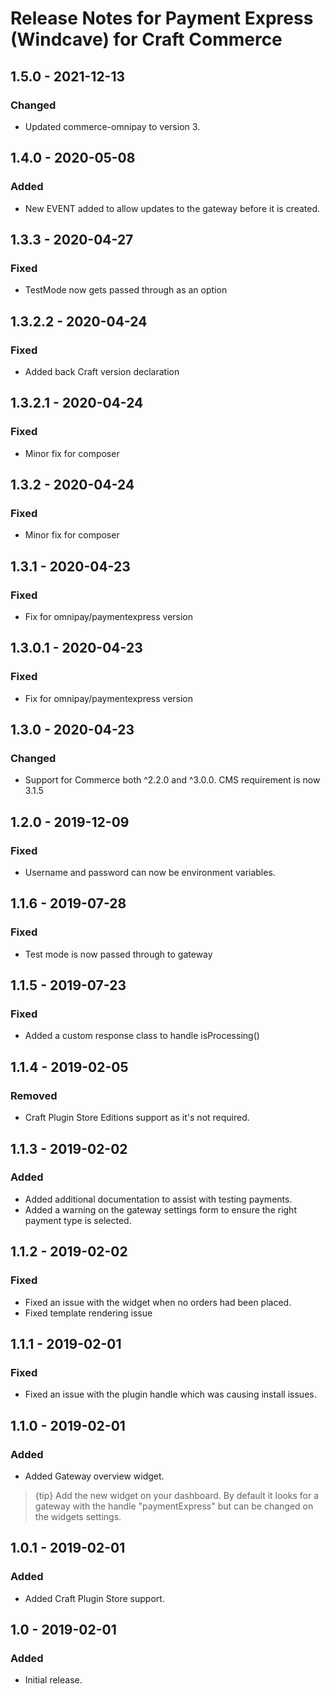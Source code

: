 # Release Notes for Payment Express (Windcave) for Craft Commerce

## 1.5.0 - 2021-12-13
### Changed
- Updated commerce-omnipay to version 3.

## 1.4.0 - 2020-05-08
### Added
- New EVENT added to allow updates to the gateway before it is created.

## 1.3.3 - 2020-04-27
### Fixed
- TestMode now gets passed through as an option

## 1.3.2.2 - 2020-04-24
### Fixed
- Added back Craft version declaration

## 1.3.2.1 - 2020-04-24
### Fixed
- Minor fix for composer

## 1.3.2 - 2020-04-24
### Fixed
- Minor fix for composer

## 1.3.1 - 2020-04-23
### Fixed
- Fix for omnipay/paymentexpress version

## 1.3.0.1 - 2020-04-23
### Fixed
- Fix for omnipay/paymentexpress version

## 1.3.0 - 2020-04-23
### Changed
- Support for Commerce both ^2.2.0 and ^3.0.0. CMS requirement is now 3.1.5

## 1.2.0 - 2019-12-09
### Fixed
- Username and password can now be environment variables.

## 1.1.6 - 2019-07-28
### Fixed
- Test mode is now passed through to gateway

## 1.1.5 - 2019-07-23
### Fixed
- Added a custom response class to handle isProcessing()

## 1.1.4 - 2019-02-05
### Removed
- Craft Plugin Store Editions support as it's not required.

## 1.1.3 - 2019-02-02
### Added
- Added additional documentation to assist with testing payments.
- Added a warning on the gateway settings form to ensure the right payment type is selected.

## 1.1.2 - 2019-02-02
### Fixed
- Fixed an issue with the widget when no orders had been placed.
- Fixed template rendering issue

## 1.1.1 - 2019-02-01
### Fixed
- Fixed an issue with the plugin handle which was causing install issues.

## 1.1.0 - 2019-02-01
### Added
- Added Gateway overview widget.
> {tip} Add the new widget on your dashboard. 
By default it looks for a gateway with the handle "paymentExpress" but can be changed on the widgets settings.

## 1.0.1 - 2019-02-01
### Added
- Added Craft Plugin Store support.

## 1.0 - 2019-02-01
### Added
- Initial release.
